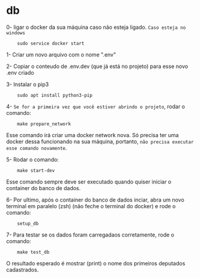 # db
0- ligar o docker da sua máquina caso não esteja ligado. `Caso esteja no windows`
        
        sudo service docker start

1- Criar um novo arquivo com o nome ".env"

2- Copiar o conteudo de .env.dev (que já está no projeto) para esse novo .env criado

3- Instalar o pip3 

        sudo apt install python3-pip


4- `Se for a primeira vez que você estiver abrindo o projeto`, rodar o comando:

        make prepare_network
        
Esse comando irá criar uma docker network nova. Só precisa ter uma docker dessa funcionando na sua máquina, portanto, `não precisa executar esse comando novamente`.

5- Rodar o comando:
        
        make start-dev

Esse comando sempre deve ser executado quando quiser iniciar o container do banco de dados.

6- Por ultimo, após o container do banco de dados inciar, abra um novo terminal em paralelo (zsh) (não feche o terminal do docker) e rode o comando:
        
        setup_db

7- Para testar se os dados foram carregadaos corretamente, rode o comando:
                                
        make test_db

O resultado esperado é mostrar (print) o nome dos primeiros deputados cadastrados.